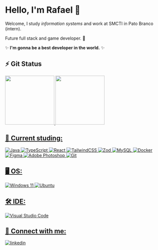 # Hello, I'm Rafael 👋

Welcome, I study *information systems* and work at SMCTI in Pato Branco (intern).

Future full stack and game developer. 👀

✨ **I'm gonna be a best developer in the world.** ✨


## ⚡ Git Status

<div>
<a href="https://github.com/Rafaelpla">
<img loading="lazy" height="160em" src="https://github-readme-stats.vercel.app/api/top-langs/?username=Rafaelpla&layout=compact&langs_count=7&theme=dracula"/>
<img loading="lazy" height="160em" src="https://github-readme-stats.vercel.app/api?username=Rafaelpla&show_icons=true&theme=dracula&include_all_commits=true&count_private=true"/>
</div>

## 📖 Current studing:

![Java](https://img.shields.io/badge/java-%23ED8B00.svg?style=for-the-badge&logo=openjdk&logoColor=white) ![TypeScript](https://img.shields.io/badge/typescript-%23007ACC.svg?style=for-the-badge&logo=typescript&logoColor=white) ![React](https://img.shields.io/badge/react-%2320232a.svg?style=for-the-badge&logo=react&logoColor=%2361DAFB) ![TailwindCSS](https://img.shields.io/badge/tailwindcss-%2338B2AC.svg?style=for-the-badge&logo=tailwind-css&logoColor=white) ![Zod](https://img.shields.io/badge/zod-%233068b7.svg?style=for-the-badge&logo=zod&logoColor=white) ![MySQL](https://img.shields.io/badge/mysql-4479A1.svg?style=for-the-badge&logo=mysql&logoColor=white) ![Docker](https://img.shields.io/badge/docker-%230db7ed.svg?style=for-the-badge&logo=docker&logoColor=white) ![Figma](https://img.shields.io/badge/figma-%23F24E1E.svg?style=for-the-badge&logo=figma&logoColor=white) ![Adobe Photoshop](https://img.shields.io/badge/adobe%20photoshop-%2331A8FF.svg?style=for-the-badge&logo=adobe%20photoshop&logoColor=white) ![Git](https://img.shields.io/badge/git-%23F05033.svg?style=for-the-badge&logo=git&logoColor=white)

## 🖥️ OS:

![Windows 11](https://img.shields.io/badge/Windows%2011-%230079d5.svg?style=for-the-badge&logo=Windows%2011&logoColor=white) ![Ubuntu](https://img.shields.io/badge/Ubuntu-E95420?style=for-the-badge&logo=ubuntu&logoColor=white)

## 🛠️ IDE:

![Visual Studio Code](https://img.shields.io/badge/Visual%20Studio%20Code-0078d7.svg?style=for-the-badge&logo=visual-studio-code&logoColor=white)

## 🔗 Connect with me:

[![linkedin](https://img.shields.io/badge/linkedin-0A66C2?style=for-the-badge&logo=linkedin&logoColor=white)](https://www.linkedin.com/in/rafael-sutil-da-costa-b931a6262/)

<!---
Rafaelpla/Rafaelpla is a ✨ special ✨ repository because its `README.md` (this file) appears on your GitHub profile.
You can click the Preview link to take a look at your changes.
--->
